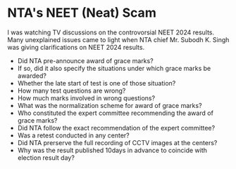 # NTA's NEET (Neat) Scam

I was watching TV discussions on the controvorsial NEET 2024 results. Many unexplained issues came to light when NTA chief
Mr. Subodh K. Singh was giving clarifications on NEET 2024 results. 

- Did NTA pre-announce award of grace marks?
- If so, did it also specify the situations under which grace marks be awarded?
- Whether the late start of test is one of those situation?
- How many test questions are wrong? 
- How much marks involved in wrong questions?
- What was the normalization scheme for award of grace marks?
- Who constituted the expert committee recommending the award of grace marks?
- Did NTA follow the exact recommendation of the expert committee?
- Was a retest conducted in any center?
- Did NTA prerserve the full recording of CCTV images at the centers?
- Why was the result published 10days in advance to coincide with election result day?

